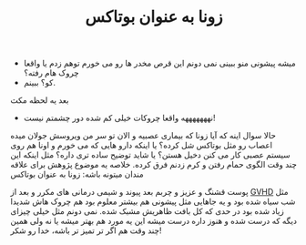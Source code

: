 ﻿---
title: زونا به عنوان بوتاکس
layout: post
comments: true
category: life 
tags: shingles
---

* میشه پیشونی منو ببینی نمی دونم این قرص مخدر ها رو می خورم توهم زدم یا واقعا چروک هام رفته؟ 
* کو؟ ببینم. 
 
 بعد یه لحظه مکث
* نهههههههه واقعا چروکات خیلی کم شده دور چشمتم نیست! 

حالا سوال اینه که آیا زونا که بیماری عصبیه و الان تو سر من ویروسش جولان میده اعصاب رو مثل بوتاکس شل کرده؟ یا اینکه دارو هایی که می خورم و اونا هم روی سیستم عصبی کار می کنن دخیل هستن؟ یا شاید توضیح ساده تری داره؟ مثل اینکه این چند وقت الگوی حمام رفتن و کرم زدنم فرق کرده. خلاصه یه موضوع پژوهش برای علاقه مندان میتونه باشه: زونا به عنوان بوتاکس

پوست قشنگ و عزیز و چربم بعد پیوند و شیمی درمانی های مکرر و بعد از [GVHD](https://en.wikipedia.org/wiki/Graft-versus-host_disease) مثل شب سیاه شده بود و یه جاهایی مثل پیشونی هم بیشتر معلوم بود هم چروک هاش شدیدا زیاد شده بود در حدی که کل بافت ظاهریش مشبک شده. نمی دونم مثل خیلی چیزای دیگه که درست شده و هنوز داره درست میشه این یه مورد هم بهتر میشه یا نه ولی همین چند وقت هم اگر تر تمیز تر باشه، خدا رو شکر! 